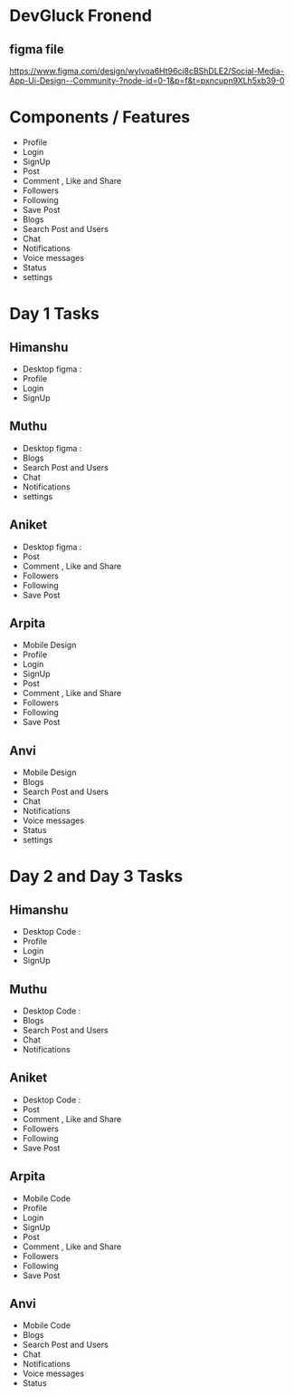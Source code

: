 # DevGluck Fronend
## figma file 
https://www.figma.com/design/wylvoa6Ht96ci8cBShDLE2/Social-Media-App-Ui-Design--Community-?node-id=0-1&p=f&t=pxncupn9XLh5xb39-0 


# Components / Features  
 - Profile 
 - Login 
 - SignUp 
 - Post 
 - Comment , Like and Share  
 - Followers 
 - Following 
 - Save Post
 - Blogs
 - Search Post and Users 
 - Chat 
 - Notifications 
 - Voice messages 
 - Status 
 - settings 
  
 # Day 1 Tasks 
 ## Himanshu
 - Desktop figma : 
 - Profile 
 - Login 
 - SignUp 

 ## Muthu 
 - Desktop figma :
 - Blogs
 - Search Post and Users 
 - Chat 
 - Notifications
 - settings 

 ## Aniket 
 - Desktop figma :
 - Post 
 - Comment , Like and Share  
 - Followers 
 - Following 
 - Save Post

## Arpita 
 - Mobile Design
 - Profile 
 - Login 
 - SignUp 
 - Post 
 - Comment , Like and Share  
 - Followers 
 - Following 
 - Save Post

 ## Anvi 
 - Mobile Design
 - Blogs
 - Search Post and Users 
 - Chat 
 - Notifications 
 - Voice messages 
 - Status 
 - settings

# Day 2 and Day 3 Tasks 
 ## Himanshu
 - Desktop Code : 
 - Profile 
 - Login 
 - SignUp 

 ## Muthu 
 - Desktop Code :
 - Blogs
 - Search Post and Users 
 - Chat 
 - Notifications 

 ## Aniket 
 - Desktop Code :
 - Post 
 - Comment , Like and Share  
 - Followers 
 - Following 
 - Save Post

## Arpita 
 - Mobile Code
 - Profile 
 - Login 
 - SignUp 
 - Post 
 - Comment , Like and Share  
 - Followers 
 - Following 
 - Save Post

 ## Anvi 
 - Mobile Code
 - Blogs
 - Search Post and Users 
 - Chat 
 - Notifications 
 - Voice messages 
 - Status 


